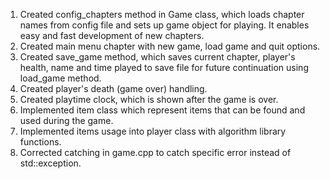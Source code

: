 1. Created config_chapters method in Game class, which loads chapter names from config file and sets up game object for playing. It enables easy and fast development of new chapters.
2. Created main menu chapter with new game, load game and quit options.
3. Created save_game method, which saves current chapter, player's health, name and time played to save file for future continuation using load_game method.
4. Created player's death (game over) handling.
5. Created playtime clock, which is shown after the game is over.
6. Implemented item class which represent items that can be found and used during the game.
7. Implemented items usage into player class with algorithm library functions.
8. Corrected catching in game.cpp to catch specific error instead of std::exception.